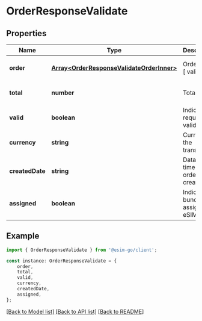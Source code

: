 # OrderResponseValidate


## Properties

Name | Type | Description | Notes
------------ | ------------- | ------------- | -------------
**order** | [**Array&lt;OrderResponseValidateOrderInner&gt;**](OrderResponseValidateOrderInner.md) | Order type [ validate ] | [optional] [default to undefined]
**total** | **number** | Total price | [optional] [default to undefined]
**valid** | **boolean** | Indicates if request is valid | [optional] [default to undefined]
**currency** | **string** | Currency of the transaction | [optional] [default to undefined]
**createdDate** | **string** | Data and time of order creation | [optional] [default to undefined]
**assigned** | **boolean** | Indicates if bundle was assigned to eSIM | [optional] [default to undefined]

## Example

```typescript
import { OrderResponseValidate } from '@esim-go/client';

const instance: OrderResponseValidate = {
    order,
    total,
    valid,
    currency,
    createdDate,
    assigned,
};
```

[[Back to Model list]](../README.md#documentation-for-models) [[Back to API list]](../README.md#documentation-for-api-endpoints) [[Back to README]](../README.md)
